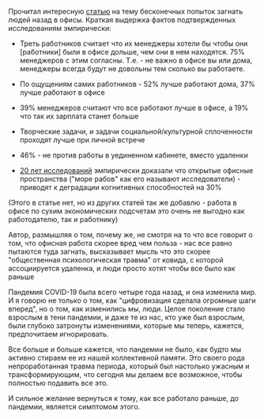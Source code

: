 Прочитал интересную [статью](https://www.computerworld.com/article/3535579/whats-behind-the-return-to-office-demands.html) на тему бесконечных попыток загнать людей назад в офисы.
Краткая выдержка фактов подтвержденных исследованиям эмпирически:

- Треть работников считает что их менеджеры хотели бы чтобы они [работники] были в офисе дольше, чем они в нем находятся. 75% менеджеров с этим согласны. Т.е. - не важно в офисе вы или дома, менеджеры всегда будут не довольны тем сколько вы работаете.

- По ощущениям самих работников - 52% лучше работают дома, 37% лучше работают в офисе  

- 39% менеджеров считают что все работают лучше в офисе, а 19% что так их зарплата станет больше

- Творческие задачи, и задачи социальной/культурной сплоченности проходят лучше при личной встрече

- 46% - не против работы в уединенном кабинете, вместо удаленки

- [20 лет исследований](https://scholar.google.com/citations?user=lDdR8kcAAAAJ) эмпирически доказали что открытые офисные пространства ("море рабов" как его называют исследователи) - приводят к деградации когнитивных способностей на 30% 

  

(Этого в статье нет, но из других статей так же добавлю - работа в офисе по сухим экономических подсчетам это очень не выгодно как работодателю, так и работнику)

  

Автор, размышляя о том, почему же, не смотря на то что все говорит о том, что офисная работа скорее вред чем польза - нас все равно пытаются туда загнать, высказывает мысль что это скорее "общественная психологическая травма" от ковида, с которой ассоциируется удаленка, и люди просто хотят чтобы все было как раньше 

  

Пандемия COVID-19 была всего четыре года назад, и она изменила мир. И я говорю не только о том, как "цифровизация сделала огромные шаги вперед", но о том, как изменились мы, люди. Целое поколение стало взрослым в тени пандемии, и даже те из нас, кто уже был взрослым, были глубоко затронуты изменениями, которые мы теперь, кажется, предпочитаем игнорировать.

Все больше и больше кажется, что пандемии не было, как будто мы активно стираем ее из нашей коллективной памяти. Это своего рода непроработанная травма периода, который был настолько ужасным и трансформирующим, что сегодня мы делаем все возможное, чтобы полностью подавить все это.

И сильное желание вернуться к тому, как все работало раньше, до пандемии, является симптомом этого.